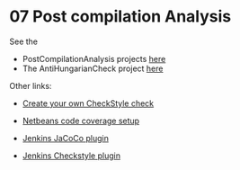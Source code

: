 # 07 Post compilation Analysis

See the
* PostCompilationAnalysis projects
[here](https://github.com/eguahlak/soft2018b-07-post-compilation-analysis)
* The AntiHungarianCheck project
[here](https://github.com/eguahlak/lsd2018b-07-hungarian-check.git)

Other links:
* [Create your own CheckStyle check](http://blog.blundellapps.co.uk/create-your-own-checkstyle-check/)
* [Netbeans code coverage setup](http://wiki.netbeans.org/MavenCodeCoverage)

* [Jenkins JaCoCo plugin](https://wiki.jenkins.io/display/JENKINS/JaCoCo%2BPlugin)
* [Jenkins Checkstyle plugin](https://wiki.jenkins.io/display/JENKINS/Checkstyle+Plugin)
